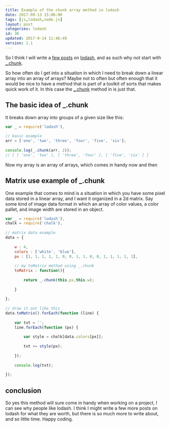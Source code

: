 ```yaml
---
title: Example of the chunk array method in lodash
date: 2017-09-13 15:06:00
tags: [js,lodash,node.js]
layout: post
categories: lodash
id: 36
updated: 2017-9-14 11:46:49
version: 1.1
---
```


So I think I will write a [few posts](/categories/lodash/) on [lodash](https://lodash.com/), and as such why not start with [\_.chunk](https://lodash.com/docs/4.17.4#chunk).

So how often do I get into a situation in which I need to break down a linear array into an array of arrays? Maybe not to often but often enough that it would be nice to have a method that is part of a toolkit of sorts that makes quick work of it. In this case the [\_.chunk](https://lodash.com/docs/4.17.4#chunk) method in is just that.

<!-- more -->

## The basic idea of _.chunk

It breaks down array into groups of a given size like this:

```js
var _ = require('lodash'),
 
// basic example
arr = ['one', 'two', 'three', 'four', 'five', 'six'];
 
console.log(_.chunk(arr, 2));
// [ [ 'one', 'two' ], [ 'three', 'four' ], [ 'five', 'six' ] ]
```

Now my array is an array of arrays, which comes in handy now and then

## Matrix use example of _.chunk

One example that comes to mind is a situation in which you have some pixel data stored in a linear array, and I want it organized in a 2d matrix. Say some kind of image data format in which an array of color values, a color pallet, and image width are stored in an object.

```js
var _ = require('lodash'),
chalk = require('chalk'),
 
// matrix data example
data = {
 
    w : 4,
    colors : ['white', 'blue'],
    px : [1, 1, 1, 1, 1, 0, 0, 1, 1, 0, 0, 1, 1, 1, 1, 1],
 
    // my toMatrix method using _.chunk
    toMatrix : function(){
 
        return _.chunk(this.px,this.w);
 
    }
 
};
 
// draw it out like this
data.toMatrix().forEach(function (line) {
 
    var txt = '';
    line.forEach(function (px) {
 
        var style = chalk[data.colors[px]];
 
        txt += style(px);
 
    });
 
    console.log(txt);
 
});
```

## conclusion

So yes this method will sure come in handy when working on a project, I can see why people like lodash. I think I might write a few more posts on lodash for what they are worth, but there is so much more to write about, and so little time. Happy coding.